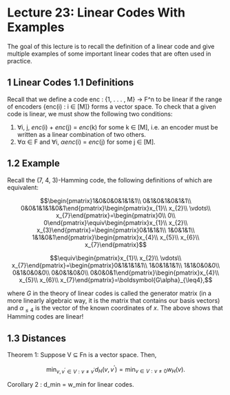 # Lecture 23: Linear Codes With Examples

The goal of this lecture is to recall the definition of a linear code and give multiple examples of some important linear codes that are often used in practice.

## 1 Linear Codes 1.1 Definitions

Recall that we define a code enc : {1, . . . , M} → F^n to be linear if the range of encoders {enc(i) :
i ∈ [M]} forms a vector space. To check that a given code is linear, we must show the following two conditions:

1. ∀i, j, *enc*(i) + *enc*(j) = *enc*(k) for some k ∈ [M], i.e. an encoder must be written as a linear
combination of two others.
2. ∀α ∈ F and ∀i, *αenc*(i) = *enc*(j) for some j ∈ [M].

## 1.2 Example

Recall the (7, 4, 3)-Hamming code, the following definitions of which are equivalent:

$$\begin{pmatrix}1&0&0&0&1&1&1\\ 0&1&0&1&0&1&1\\ 0&0&1&1&1&0&1\end{pmatrix}\begin{pmatrix}x_{1}\\ x_{2}\\ \vdots\\ x_{7}\end{pmatrix}=\begin{pmatrix}0\\ 0\\ 0\end{pmatrix}\equiv\begin{pmatrix}x_{1}\\ x_{2}\\ x_{3}\end{pmatrix}=\begin{pmatrix}0&1&1&1\\ 1&0&1&1\\ 1&1&0&1\end{pmatrix}\begin{pmatrix}x_{4}\\ x_{5}\\ x_{6}\\ x_{7}\end{pmatrix}$$

$$\equiv\begin{pmatrix}x_{1}\\ x_{2}\\ \vdots\\ x_{7}\end{pmatrix}=\begin{pmatrix}0&1&1&1&1\\ 1&0&1&1&1\\ 1&1&0&0&0\\ 0&1&0&0&0\\ 0&0&1&0&0\\ 0&0&0&1\end{pmatrix}\begin{pmatrix}x_{4}\\ x_{5}\\ x_{6}\\ x_{7}\end{pmatrix}=\boldsymbol{G\alpha}_{\leq4},$$

where $G$ in the theory of linear codes is called the generator matrix (in a more linearly algebraic way, it is the matrix that contains our basis vectors) and $\alpha_{\leq4}$ is the vector of the known coordinates of $x$. The above shows that Hamming codes are linear!

## 1.3 Distances

Theorem 1: Suppose V ⊆ Fn is a vector space. Then,

$$\operatorname*{min}_{v,v^{\prime}\in V:v\neq v^{\prime}}d_{H}(v,v^{\prime})=\operatorname*{min}_{v\in V:v\neq0}w_{H}(v).$$

Corollary 2 : d_min = w_min for linear codes.